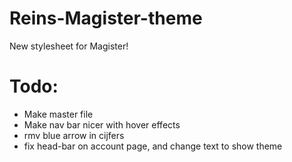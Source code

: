 # Reins-Magister-theme
New stylesheet for Magister!

# Todo:
* Make master file
* Make nav bar nicer with hover effects
* rmv blue arrow in cijfers
* fix head-bar on account page, and change text to show theme
